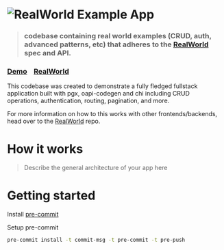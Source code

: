# ![RealWorld Example App](logo.png)

> ### codebase containing real world examples (CRUD, auth, advanced patterns, etc) that adheres to the [RealWorld](https://github.com/gothinkster/realworld) spec and API.


### [Demo](https://demo.realworld.io/)&nbsp;&nbsp;&nbsp;&nbsp;[RealWorld](https://github.com/gothinkster/realworld)


This codebase was created to demonstrate a fully fledged fullstack application built with pgx, oapi-codegen and chi including CRUD operations, authentication, routing, pagination, and more.

For more information on how to this works with other frontends/backends, head over to the [RealWorld](https://github.com/gothinkster/realworld) repo.


# How it works

> Describe the general architecture of your app here

# Getting started

Install [pre-commit](https://pre-commit.com/)

Setup pre-commit

```bash
pre-commit install -t commit-msg -t pre-commit -t pre-push
```
